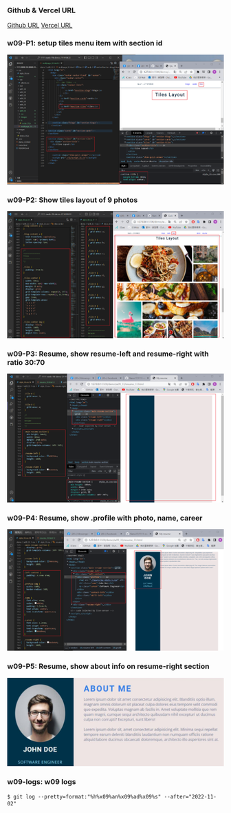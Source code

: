 ### Github & Vercel URL

[Github URL](https://github.com/Nanu17/1111-sweb-1N-demo-211410633)
[Vercel URL](https://1111-sweb-1-n-demo-211410633.vercel.app/)

### w09-P1: setup tiles menu item with section id

![](w09-p1.png)

### w09-P2: Show tiles layout of 9 photos

![](w09-p2.png)

### w09-P3: Resume, show resume-left and resume-right with ratio 30:70

![](w09-p3.png)

### w09-P4: Resume, show .profile with photo, name, career

![](w09-p4.png)


### w09-P5: Resume, show about info on resume-right section

![](w09-p5.png)

### w09-logs: w09 logs

```
$ git log --pretty=format:"%h%x09%an%x09%ad%x09%s" --after="2022-11-02"

```